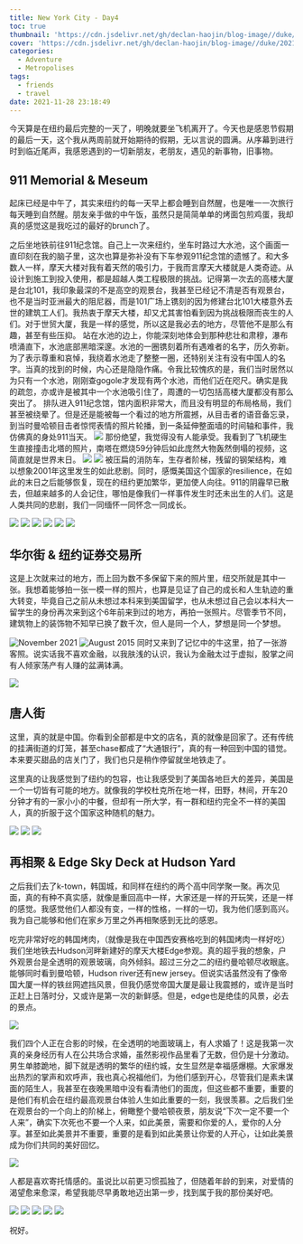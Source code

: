 ```yaml
---
title: New York City - Day4
toc: true
thumbnail: 'https://cdn.jsdelivr.net/gh/declan-haojin/blog-image//duke/20211129002341.png'
cover: 'https://cdn.jsdelivr.net/gh/declan-haojin/blog-image//duke/20211129002341.png'
categories:
  - Adventure
  - Metropolises
tags:
  - friends
  - travel
date: 2021-11-28 23:18:49
---
```

今天算是在纽约最后完整的一天了，明晚就要坐飞机离开了。今天也是感恩节假期的最后一天，这个我从两周前就开始期待的假期，无以言说的圆满。从序幕到进行时到临近尾声，我感恩遇到的一切新朋友，老朋友，遇见的新事物，旧事物。

<!--more-->

## 911 Memorial & Meseum

起床已经是中午了，其实来纽约的每一天早上都会睡到自然醒，也是唯一一次旅行每天睡到自然醒。朋友亲手做的中午饭，虽然只是简简单单的烤面包煎鸡蛋，我却真的感觉这是我吃过的最好的brunch了。

之后坐地铁前往911纪念馆。自己上一次来纽约，坐车时路过大水池，这个画面一直印刻在我的脑子里，这次也算是弥补没有下车参观911纪念馆的遗憾了。和大多数人一样，摩天大楼对我有着天然的吸引力，于我而言摩天大楼就是人类奇迹。从设计到施工到投入使用，都是超越人类工程极限的挑战。记得第一次去的高楼大厦是台北101，我印象最深的不是高空的观景台，我甚至已经记不清是否有观景台，也不是当时亚洲最大的阻尼器，而是101广场上镌刻的因为修建台北101大楼意外去世的建筑工人们。我热衷于摩天大楼，却又尤其害怕看到因为挑战极限而丧生的人们。对于世贸大厦，我是一样的感觉，所以这是我必去的地方，尽管他不是那么有趣，甚至有些压抑。
站在水池的边上，你能深刻地体会到那种悲壮和肃穆，瀑布喷涌直下，水池底部黑暗深邃。水池的一圈镌刻着所有遇难者的名字，历久弥新。为了表示尊重和哀悼，我绕着水池走了整整一圈，还特别关注有没有中国人的名字。当真的找到的时候，内心还是隐隐作痛。令我比较愧疚的是，我们当时居然以为只有一个水池，刚刚查gogole才发现有两个水池，而他们近在咫尺。确实是我的疏忽，亦或许是被其中一个水池吸引住了，周遭的一切包括高楼大厦都没有那么突出了。
排队进入911纪念馆，馆内面积非常大，而且没有明显的布局格局，我们甚至被绕晕了。但是还是能被每一个看过的地方所震撼，从目击者的语音备忘录，到当时曼哈顿目击者惊愕表情的照片轮播，到一条延伸整面墙的时间轴和事件，我仿佛真的身处911当天。
![](https://cdn.jsdelivr.net/gh/declan-haojin/blog-image//duke/20211129000924.png)
那份绝望，我觉得没有人能承受。我看到了飞机硬生生直接撞击北塔的照片，南塔在燃烧59分钟后如此庞然大物轰然倒塌的视频，这简直就是世界末日。
![](https://cdn.jsdelivr.net/gh/declan-haojin/blog-image//duke/20211129001128.png)
![](https://cdn.jsdelivr.net/gh/declan-haojin/blog-image//duke/20211129000951.png)
被压扁的消防车，生存者阶梯，残留的钢架结构，难以想象2001年这里发生的如此悲剧。同时，感慨美国这个国家的resilience，在如此的末日之后能够恢复，现在的纽约更加繁华，更加使人向往。911的阴霾早已散去，但越来越多的人会记住，哪怕是像我们一样事件发生时还未出生的人们。这是人类共同的悲剧，我们一同缅怀一同怀念一同成长。

<div class="justified-gallery">

![](https://cdn.jsdelivr.net/gh/declan-haojin/blog-image//duke/20211129001014.png)
![](https://cdn.jsdelivr.net/gh/declan-haojin/blog-image//duke/20211129001030.png)
![](https://cdn.jsdelivr.net/gh/declan-haojin/blog-image//duke/20211129000836.png)
![](https://cdn.jsdelivr.net/gh/declan-haojin/blog-image//duke/20211129001045.png)
![](https://cdn.jsdelivr.net/gh/declan-haojin/blog-image//duke/20211129001106.png)
![](https://cdn.jsdelivr.net/gh/declan-haojin/blog-image//duke/20211129001155.png)
</div>

## 华尔街 & 纽约证券交易所
这是上次就来过的地方，而上回为数不多保留下来的照片里，纽交所就是其中一张。我想着能够拍一张一模一样的照片，也算是见证了自己的成长和人生轨迹的重大转变，毕竟自己之前从未想过本科来到美国留学，也从未想过自己会以本科大一留学生的身份再次来到这个6年前来到过的地方，再拍一张照片。尽管季节不同，建筑物上的装饰物不知早已换了数千次，但人是同一个人，梦想是同一个梦想。

![November 2021](https://cdn.jsdelivr.net/gh/declan-haojin/blog-image//duke/20211129001940.png)
![August 2015](https://cdn.jsdelivr.net/gh/declan-haojin/blog-image//duke/IMG_2757_Original.jpg)
同时又来到了记忆中的牛这里，拍了一张游客照。说实话我不喜欢金融，以我肤浅的认识，我认为金融太过于虚拟，股掌之间有人倾家荡产有人赚的盆满钵满。


![](https://cdn.jsdelivr.net/gh/declan-haojin/blog-image//duke/20211129001230.png)



## 唐人街
这里，真的就是中国。你看到全部都是中文的店名，真的就像是回家了。还有传统的挂满街道的灯笼，甚至chase都成了“大通银行”，真的有一种回到中国的错觉。本来要买甜品的店关门了，我们也只是稍作停留就坐地铁走了。

这里真的让我感觉到了纽约的包容，也让我感受到了美国各地巨大的差异，美国是一个一切皆有可能的地方。就像我的学校杜克所在地一样，田野，林间，开车20分钟才有的一家小小的中餐，但却有一所大学，有一群和纽约完全不一样的美国人，真的折服于这个国家这种随机的魅力。
<div class="justified-gallery">

![](https://cdn.jsdelivr.net/gh/declan-haojin/blog-image//duke/20211129001247.png)
![](https://cdn.jsdelivr.net/gh/declan-haojin/blog-image//duke/20211129001303.png)
![](https://cdn.jsdelivr.net/gh/declan-haojin/blog-image//duke/20211129001333.png)
</div>

## 再相聚 & Edge Sky Deck at Hudson Yard
之后我们去了k-town，韩国城，和同样在纽约的两个高中同学聚一聚。再次见面，真的有种不真实感，就像是重回高中一样，大家还是一样的开玩笑，还是一样的感觉。我感觉他们人都没有变，一样的性格，一样的一切，我为他们感到高兴。我为自己能够和他们在家乡万里之外再相聚感到无比的感恩。

吃完非常好吃的韩国烤肉，（就像是我在中国西安赛格吃到的韩国烤肉一样好吃）我们坐地铁去Hudson河畔新建好的摩天大楼Edge参观。真的超乎我的想象，户外观景台是全透明的观景玻璃，向外倾斜。超过三分之二的纽约曼哈顿尽收眼底。能够同时看到曼哈顿，Hudson river还有new jersey。但说实话虽然没有了像帝国大厦一样的铁丝网遮挡风景，但我仍感觉帝国大厦是最让我震撼的，或许是当时正赶上日落时分，又或许是第一次的新鲜感。但是，edge也是绝佳的风景，必去的景点。

![](https://cdn.jsdelivr.net/gh/declan-haojin/blog-image//duke/20211129001356.png)

我们四个人正在合影的时候，在全透明的地面玻璃上，有人求婚了！这是我第一次真的亲身经历有人在公共场合求婚，虽然影视作品里看了无数，但仍是十分激动。男生单膝跪地，脚下就是透明的繁华的纽约城，女生显然是幸福感爆棚。大家爆发出热烈的掌声和欢呼声，我也真心祝福他们，为他们感到开心，尽管我们是素未谋面的陌生人，我甚至在夜晚黑暗中没有看清他们的面庞，但这些都不重要，重要的是他们有机会在纽约最高观景台体验人生如此重要的一刻，我很羡慕。之后我们坐在观景台的一个向上的阶梯上，俯瞰整个曼哈顿夜景，朋友说“下次一定不要一个人来”，确实下次死也不要一个人来，如此美景，需要和你爱的人，爱你的人分享。甚至如此美景并不重要，重要的是看到如此美景让你爱的人开心，让如此美景成为你们共同的美好回忆。

![](https://cdn.jsdelivr.net/gh/declan-haojin/blog-image//duke/20211129001635.png)

人都是喜欢寄托情感的。虽说比以前更习惯孤独了，但随着年龄的到来，对爱情的渴望愈来愈深，希望我能尽早勇敢地迈出第一步，找到属于我的那份美好吧。

<div class="justified-gallery">

![](https://cdn.jsdelivr.net/gh/declan-haojin/blog-image//duke/20211129001449.png)
![](https://cdn.jsdelivr.net/gh/declan-haojin/blog-image//duke/20211129001527.png)
![](https://cdn.jsdelivr.net/gh/declan-haojin/blog-image//duke/20211129001601.png)
![](https://cdn.jsdelivr.net/gh/declan-haojin/blog-image//duke/20211129001617.png)
![](https://cdn.jsdelivr.net/gh/declan-haojin/blog-image//duke/20211129001659.png)
</div>

祝好。

